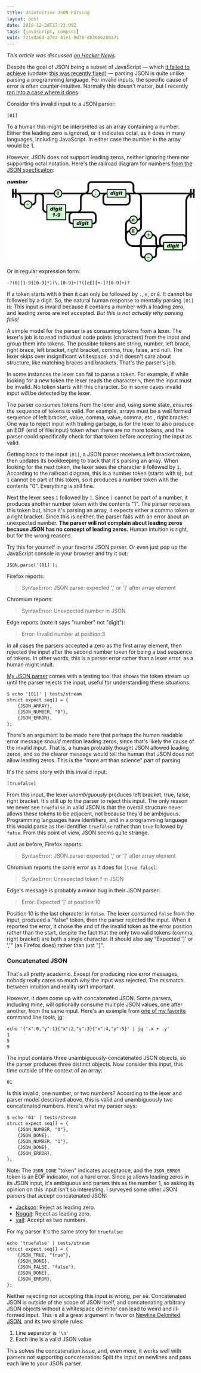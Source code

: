 ```yaml
---
title: Unintuitive JSON Parsing
layout: post
date: 2019-12-28T17:23:09Z
tags: [javascript, compsci]
uuid: 721eda6d-a78a-41e1-9d78-db3666208a71
---
```


*This article was discussed [on Hacker News][hn].*

Despite the goal of JSON being a subset of JavaScript — which [it failed
to achieve][mine] (update: [this was recently fixed][fix]) — parsing
JSON is quite unlike parsing a programming language. For invalid inputs,
the specific cause of error is often counter-intuitive. Normally this
doesn't matter, but I recently [ran into a case where it does][gh].

Consider this invalid input to a JSON parser:

    [01]

To a human this might be interpreted as an array containing a number.
Either the leading zero is ignored, or it indicates octal, as it does in
many languages, including JavaScript. In either case the number in the
array would be 1.

However, JSON does not support leading zeros, neither ignoring them nor
supporting octal notation. Here's the railroad diagram for numbers [from
the JSON specficaiton][spec]:

![](/img/diagram/json-number.png)
<!-- Copyright (C) 2017 Ecma International -->

Or in regular expression form:

    -?(0|[1-9][0-9]*)(\.[0-9]+)?([eE][+-]?[0-9]+)?

If a token starts with `0` then it can only be followed by `.`, `e`,
or `E`. It cannot be followed by a digit. So, the natural human
response to mentally parsing `[01]` is: This input is invalid because
it contains a number with a leading zero, and leading zeros are not
accepted. *But this is not actually why parsing fails!*

A simple model for the parser is as consuming tokens from a lexer. The
lexer's job is to read individual code points (characters) from the
input and group them into tokens. The possible tokens are string,
number, left brace, right brace, left bracket, right bracket, comma,
true, false, and null. The lexer skips over insignificant whitespace,
and it doesn't care about structure, like matching braces and
brackets. That's the parser's job.

In some instances the lexer can fail to parse a token. For example, if
while looking for a new token the lexer reads the character `%`, then
the input must be invalid. No token starts with this character. So in
some cases invalid input will be detected by the lexer.

The parser consumes tokens from the lexer and, using some state, ensures
the sequence of tokens is valid. For example, arrays must be a well
formed sequence of left bracket, value, comma, value, comma, etc., right
bracket. One way to reject input with trailing garbage, is for the lexer
to also produce an EOF (end of file/input) token when there are no more
tokens, and the parser could specifically check for that token before
accepting the input as valid.

Getting back to the input `[01]`, a JSON parser receives a left bracket
token, then updates its bookkeeping to track that it's parsing an array.
When looking for the next token, the lexer sees the character `0`
followed by `1`. According to the railroad diagram, this is a number
token (starts with `0`), but `1` cannot be part of this token, so it
produces a number token with the contents "0". Everything is still fine.

Next the lexer sees `1` followed by `]`. Since `]` cannot be part of a
number, it produces another number token with the contents "1". The
parser receives this token but, since it's parsing an array, it expects
either a comma token or a right bracket. Since this is neither, the
parser fails with an error about an unexpected number. **The parser will
not complain about leading zeros because JSON has no concept of leading
zeros.** Human intuition is right, but for the wrong reasons.

Try this for yourself in your favorite JSON parser. Or even just pop up
the JavaScript console in your browser and try it out:

    JSON.parse('[01]');

Firefox reports:

> SyntaxError: JSON.parse: expected ',' or ']' after array element

Chromium reports:

> SyntaxError: Unexpected number in JSON

Edge reports (note it says "number" not "digit"):

> Error: Invalid number at position:3

In all cases the parsers accepted a zero as the first array element,
then rejected the input after the second number token for being a bad
sequence of tokens. In other words, this is a parser error rather than
a lexer error, as a human might intuit.

[My JSON parser][pdjson] comes with a testing tool that shows the token
stream up until the parser rejects the input, useful for understanding
these situations:

    $ echo '[01]' | tests/stream
    struct expect seq[] = {
        {JSON_ARRAY},
        {JSON_NUMBER, "0"},
        {JSON_ERROR},
    };

There's an argument to be made here that perhaps the human readable
error message *should* mention leading zeros, since that's likely the
cause of the invalid input. That is, a human probably thought JSON
allowed leading zeros, and so the clearer message would tell the human
that JSON does not allow leading zeros. This is the "more art than
science" part of parsing.

It's the same story with this invalid input:

    [truefalse]

From this input, the lexer *unambiguously* produces left bracket,
true, false, right bracket. It's still up to the parser to reject this
input. The only reason we never see `truefalse` in valid JSON is that
the overall structure never allows these tokens to be adjacent, not
because they'd be ambiguous. Programming languages have identifiers,
and in a programming language this would parse as the identifier
`truefalse` rather than `true` followed by `false`. From this point of
view, JSON seems quite strange.

Just as before, Firefox reports:

> SyntaxError: JSON.parse: expected ',' or ']' after array element

Chromium reports the same error as it does for `[true false]`:

> SyntaxError: Unexpected token f in JSON

Edge's message is probably a minor bug in their JSON parser:

> Error: Expected ']' at position:10

Position 10 is the last character in `false`. The lexer consumed `false`
from the input, produced a "false" token, then the parser rejected the
input. When it reported the error, it chose the *end* of the invalid
token as the error position rather than the start, despite the fact that
the only two valid tokens (comma, right bracket) are both a single
character. It should also say "Expected ']' or ','" (as Firefox does)
rather than just "]".

### Concatenated JSON

That's all pretty academic. Except for producing nice error messages,
nobody really cares so much *why* the input was rejected. The mismatch
between intuition and reality isn't important.

However, it *does* come up with concatenated JSON. Some parsers,
including mine, will optionally consume multiple JSON values, one after
another, from the same input. Here's an example from [one of my
favorite][mb] command line tools, [jq][jq]:

    echo '{"x":0,"y":1}{"x":2,"y":3}{"x":4,"y":5}' | jq '.x + .y'
    1
    5
    9

The input contains three unambiguously-concatenated JSON objects, so
the parser produces three distinct objects. Now consider this input,
this time outside of the context of an array:

    01

Is this invalid, one number, or two numbers? According to the lexer and
parser model described above, this is valid and unambiguously two
concatenated numbers. Here's what my parser says:

    $ echo '01' | tests/stream
    struct expect seq[] = {
        {JSON_NUMBER, "0"},
        {JSON_DONE},
        {JSON_NUMBER, "1"},
        {JSON_DONE},
        {JSON_ERROR},
    };

Note: The `JSON_DONE` "token" indicates acceptance, and the `JSON_ERROR`
token is an EOF indicator, not a hard error. Since jq allows leading
zeros in its JSON input, it's ambiguous and parses this as the number 1,
so asking its opinion on this input isn't so interesting. I surveyed
some other JSON parsers that accept concatenated JSON:

* [Jackson][jackson]: Reject as leading zero.
* [Noggit][noggit]: Reject as leading zero.
* [yajl][yajl]: Accept as two numbers.

For my parser it's the same story for `truefalse`:

    echo 'truefalse' | tests/stream
    struct expect seq[] = {
        {JSON_TRUE, "true"},
        {JSON_DONE},
        {JSON_FALSE, "false"},
        {JSON_DONE},
        {JSON_ERROR},
    };

Neither rejecting nor accepting this input is wrong, per se.
Concatenated JSON is outside of the scope of JSON itself, and
concatenating arbitrary JSON objects without a whitespace delimiter can
lead to weird and ill-formed input. This is all a great argument in
favor or [Newline Delimited JSON][ndjson], and its two simple rules:

1. Line separator is `'\n'`
2. Each line is a valid JSON value

This solves the concatenation issue, and, even more, it works well with
parsers not supporting concatenation: Split the input on newlines and
pass each line to your JSON parser.


[fix]: https://github.com/tc39/proposal-json-superset
[gh]: https://github.com/skeeto/pdjson/pull/19/commits/1500ca73f2ed44ed8a6129fd1fa164bd7e326874#diff-eb030bc5ad128fc13160acab7d06f3a0R702
[hn]: https://news.ycombinator.com/item?id=21900715
[jackson]: https://github.com/FasterXML/jackson
[jq]: https://stedolan.github.io/jq/
[mb]: /blog/2016/09/15/
[mine]: http://seriot.ch/parsing_json.php
[ndjson]: http://ndjson.org/
[noggit]: https://github.com/yonik/noggit
[pdjson]: https://github.com/skeeto/pdjson
[spec]: https://www.json.org/json-en.html
[yajl]: https://lloyd.github.io/yajl/
